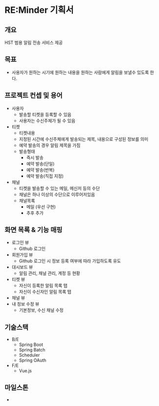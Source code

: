 # RE:Minder 기획서

## 개요
HST 범용 알림 전송 서비스 제공

## 목표
- 사용자가 원하는 시기에 원하는 내용을 원하는 사람에게 알림을 보낼수 있도록 한다. 

## 프로젝트 컨셉 및 용어
- 사용자
  - 발송할 티켓을 등록할 수 있음
  - 사용자는 수신주체가 될 수 있음
- 티켓
  - 티켓내용
  - 지정된 시간에 수신주체에게 발송되는 제목, 내용으로 구성된 정보를 의미
  - 예약 발송의 경우 알림 제목을 가짐
  - 발송형태
    - 즉시 발송
    - 예약 발송(단일)
    - 예약 발송(반복)
    - 예약 발송(직접 지정)
- 채널
  - 티켓을 발송할 수 있는 메일, 메신저 등의 수단
  - 채널은 하나 이상의 수단으로 이루어저있음
  - 채널목록
    - 메일 (우선 구현)
    - 추후 추가

## 화면 목록 & 기능 매핑
- 로그인 뷰
  - Github 로그인
- 회원가입 뷰
  - Github 로그인 시 정보 등록 여부에 따라 가입하도록 유도
- 대시보드 뷰 
  - 알림 관리, 채널 관리, 계정 등 현황
- 티켓 뷰
  - 자신이 등록한 알림 목록 탭
  - 자신이 수신자인 알림 목록 탭
- 채널 뷰
- 내 정보 수정 뷰
  - 기본정보, 수신 채널 수정

## 기술스택
- B/E
  - Spring Boot
  - Spring Batch
  - Scheduler
  - Spring OAuth
- F/E
  - Vue.js

## 마일스톤
-
